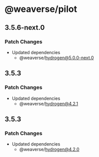 # @weaverse/pilot

## 3.5.6-next.0

### Patch Changes

- Updated dependencies
  - @weaverse/hydrogen@5.0.0-next.0

## 3.5.3

### Patch Changes

- Updated dependencies
  - @weaverse/hydrogen@4.2.1

## 3.5.3

### Patch Changes

- Updated dependencies
  - @weaverse/hydrogen@4.2.0
